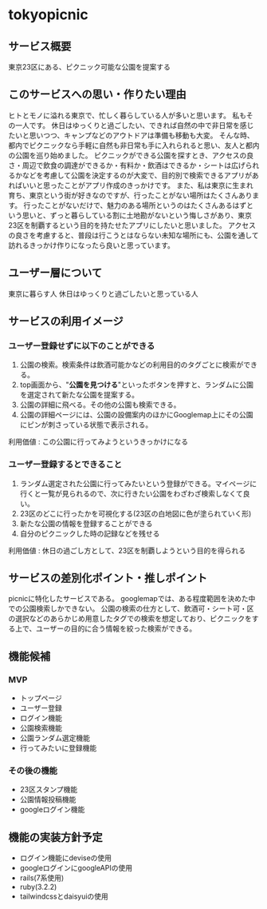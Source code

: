 # tokyopicnic
## サービス概要

東京23区にある、ピクニック可能な公園を提案する

## このサービスへの思い・作りたい理由

ヒトとモノに溢れる東京で、忙しく暮らしている人が多いと思います。
私もその一人です。
休日はゆっくりと過ごしたい、できれば自然の中で非日常を感じたいと思いつつ、キャンプなどのアウトドアは準備も移動も大変。
そんな時、都内でピクニックなら手軽に自然も非日常も手に入れられると思い、友人と都内の公園を巡り始めました。
ピクニックができる公園を探すとき、アクセスの良さ・周辺で飲食の調達ができるか・有料か・飲酒はできるか・シートは広げられるかなどを考慮して公園を決定するのが大変で、目的別で検索できるアプリがあればいいと思ったことがアプリ作成のきっかけです。
また、私は東京に生まれ育ち、東京という街が好きなのですが、行ったことがない場所はたくさんあります。
行ったことがないだけで、魅力のある場所というのはたくさんあるはずという思いと、ずっと暮らしている割に土地勘がないという悔しさがあり、東京23区を制覇するという目的を持たせたアプリにしたいと思いました。
アクセスの良さを考慮すると、普段は行こうとはならない未知な場所にも、公園を通して訪れるきっかけ作りになったら良いと思っています。

## ユーザー層について

東京に暮らす人
休日はゆっくりと過ごしたいと思っている人

## サービスの利用イメージ

### ユーザー登録せずに以下のことができる

1. 公園の検索。検索条件は飲酒可能かなどの利用目的のタグごとに検索ができる。
2. top画面から、"**公園を見つける**"といったボタンを押すと、ランダムに公園を選定されて新たな公園を提案する。
3. 公園の詳細に飛べる。その他の公園も検索できる。
4. 公園の詳細ページには、公園の設備案内のほかにGooglemap上にその公園にピンが刺さっている状態で表示される。

利用価値 : この公園に行ってみようというきっかけになる

### ユーザー登録するとできること

1. ランダム選定された公園に行ってみたいという登録ができる。マイページに行くと一覧が見られるので、次に行きたい公園をわざわざ検索しなくて良い。
2. 23区のどこに行ったかを可視化する(23区の白地図に色が塗られていく形)
3. 新たな公園の情報を登録することができる
4. 自分のピクニックした時の記録などを残せる

利用価値 : 休日の過ごし方として、23区を制覇しようという目的を得られる

## サービスの差別化ポイント・推しポイント

picnicに特化したサービスである。
googlemapでは、ある程度範囲を決めた中での公園検索しかできない。
公園の検索の仕方として、飲酒可・シート可・区の選択などのあらかじめ用意したタグでの検索を想定しており、ピクニックをする上で、ユーザーの目的に合う情報を絞った検索ができる。

## 機能候補

### MVP

- トップページ
- ユーザー登録
- ログイン機能
- 公園検索機能
- 公園ランダム選定機能
- 行ってみたいに登録機能

### その後の機能

- 23区スタンプ機能
- 公園情報投稿機能
- googleログイン機能

## 機能の実装方針予定

- ログイン機能にdeviseの使用
- googleログインにgoogleAPIの使用
- rails(7系使用)
- ruby(3.2.2)
- tailwindcssとdaisyuiの使用